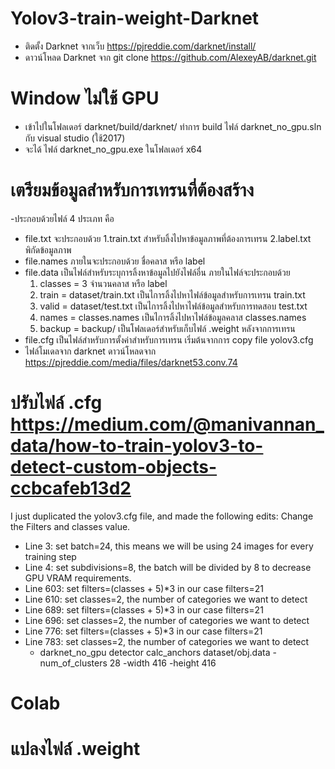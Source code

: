 # Yolov3-train-weight-Darknet

- ติดตั้ง Darknet จากเว็บ https://pjreddie.com/darknet/install/
- ดาวน์โหลด Darknet จาก git clone https://github.com/AlexeyAB/darknet.git

# Window ไม่ใช้ GPU
- เข้าไปในโฟลเดอร์ darknet/build/darknet/ ทำการ build ไฟล์ darknet_no_gpu.sln กับ visual studio (ใช้2017) 
- จะได้ ไฟล์ darknet_no_gpu.exe ในโฟลเดอร์ x64

# เตรียมข้อมูลสำหรับการเทรนที่ต้องสร้าง
-ประกอบด้วยไฟล์ 4 ประเภท คือ
- file.txt จะประกอบด้วย
  1.train.txt สำหรับลิ้งไปหาข้อมูลภาพที่ต้องการเทรน 
  2.label.txt พิกัดข้อมูลภาพ
- file.names ภายในจะประกอบด้วย ชื่อคลาส หรือ label
- file.data เป็นไฟล์สำหรับระบุการลิ้งหาข้อมูลไปยังไฟล์อื่น ภายในไฟล์จะประกอบด้วย
  1. classes = 3 จำนวนคลาส หรือ label
  2. train = dataset/train.txt เป็นไการลิ้งไปหาไฟล์ข้อมูลสำหรับการเทรน train.txt
  3. valid = dataset/test.txt เป็นไการลิ้งไปหาไฟล์ข้อมูลสำหรับการทดสอบ test.txt
  4. names = classes.names เป็นไการลิ้งไปหาไฟล์ข้อมูลคลาส classes.names
  5. backup = backup/ เป็นโฟลเดอร์สำหรับเก็บไฟล์ .weight หลังจากการเทรน
- file.cfg เป็นไฟล์สำหรับการตั้งค่าสำหรับการเทรน เริ่มต้นจากการ copy file yolov3.cfg
- ไฟล์โมเดลจาก darknet ดาวน์โหลดจาก https://pjreddie.com/media/files/darknet53.conv.74

# ปรับไฟล์ .cfg https://medium.com/@manivannan_data/how-to-train-yolov3-to-detect-custom-objects-ccbcafeb13d2
I just duplicated the yolov3.cfg file, and made the following edits:
Change the Filters and classes value.
- Line 3: set batch=24, this means we will be using 24 images for every training step
- Line 4: set subdivisions=8, the batch will be divided by 8 to decrease GPU VRAM requirements.
- Line 603: set filters=(classes + 5)*3 in our case filters=21
- Line 610: set classes=2, the number of categories we want to detect
- Line 689: set filters=(classes + 5)*3 in our case filters=21
- Line 696: set classes=2, the number of categories we want to detect
- Line 776: set filters=(classes + 5)*3 in our case filters=21
- Line 783: set classes=2, the number of categories we want to detect
  - darknet_no_gpu detector calc_anchors dataset/obj.data -num_of_clusters 28 -width 416 -height 416

# Colab

# แปลงไฟล์ .weight

